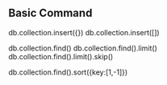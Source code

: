## Basic Command
db.collection.insert({})
db.collection.insert([])

db.collection.find()
db.collection.find().limit()
db.collection.find().limit().skip()

db.collection.find().sort({key:[1,-1]})

